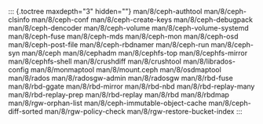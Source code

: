 ::: {.toctree maxdepth="3" hidden=""}
man/8/ceph-authtool man/8/ceph-clsinfo man/8/ceph-conf
man/8/ceph-create-keys man/8/ceph-debugpack man/8/ceph-dencoder
man/8/ceph-volume man/8/ceph-volume-systemd man/8/ceph-fuse
man/8/ceph-mds man/8/ceph-mon man/8/ceph-osd man/8/ceph-post-file
man/8/ceph-rbdnamer man/8/ceph-run man/8/ceph-syn man/8/ceph
man/8/cephadm man/8/cephfs-top man/8/cephfs-mirror man/8/cephfs-shell
man/8/crushdiff man/8/crushtool man/8/librados-config man/8/monmaptool
man/8/mount.ceph man/8/osdmaptool man/8/rados man/8/radosgw-admin
man/8/radosgw man/8/rbd-fuse man/8/rbd-ggate man/8/rbd-mirror
man/8/rbd-nbd man/8/rbd-replay-many man/8/rbd-replay-prep
man/8/rbd-replay man/8/rbd man/8/rbdmap man/8/rgw-orphan-list
man/8/ceph-immutable-object-cache man/8/ceph-diff-sorted
man/8/rgw-policy-check man/8/rgw-restore-bucket-index
:::
